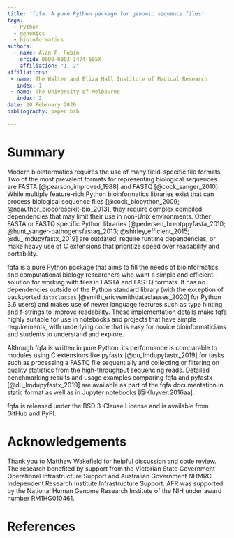 ```yaml
---
title: 'fqfa: A pure Python package for genomic sequence files'
tags:
  - Python
  - genomics
  - bioinformatics
authors:
  - name: Alan F. Rubin
    orcid: 0000-0003-1474-605X
    affiliation: "1, 2"
affiliations:
 - name: The Walter and Eliza Hall Institute of Medical Research
   index: 1
 - name: The University of Melbourne
   index: 2
date: 20 February 2020
bibliography: paper.bib

---
```


# Summary

Modern bioinformatics requires the use of many field-specific file formats.
Two of the most prevalent formats for representing biological sequences are FASTA [@pearson_improved_1988] and FASTQ [@cock_sanger_2010].
While multiple feature-rich Python bioinformatics libraries exist that can process biological sequence files [@cock_biopython_2009; @noauthor_biocorescikit-bio_2013], they require complex compiled dependencies that may limit their use in non-Unix environments.
Other FASTA or FASTQ specific Python libraries [@pedersen_brentppyfasta_2010; @hunt_sanger-pathogensfastaq_2013; @shirley_efficient_2015; @du_lmdupyfastx_2019] are outdated, require runtime dependencies, or make heavy use of C extensions that prioritize speed over readability and portability. 

fqfa is a pure Python package that aims to fill the needs of bioinformatics and computational biology researchers who want a simple and efficient solution for working with files in FASTA and FASTQ formats.
It has no dependencies outside of the Python standard library (with the exception of backported `dataclasses` [@smith_ericvsmithdataclasses_2020] for Python 3.6 users) and makes use of newer language features such as type hinting and f-strings to improve readability.
These implementation details make fqfa highly suitable for use in notebooks and projects that have simple requirements, with underlying code that is easy for novice bioinformaticians and students to understand and explore.

Although fqfa is written in pure Python, its performance is comparable to modules using C extensions like pyfastx [@du_lmdupyfastx_2019] for tasks such as processing a FASTQ file sequentially and collecting or filtering on quality statistics from the high-throughput sequencing reads.
Detailed benchmarking results and usage examples comparing fqfa and pyfastx [@du_lmdupyfastx_2019] are available as part of the fqfa documentation in static format as well as in Jupyter notebooks [@Kluyver:2016aa].

fqfa is released under the BSD 3-Clause License and is available from GitHub and PyPI.

# Acknowledgements

Thank you to Matthew Wakefield for helpful discussion and code review.
The research benefited by support from the Victorian State Government Operational Infrastructure Support and Australian Government NHMRC Independent Research Institute Infrastructure Support.
AFR was supported by the National Human Genome Research Institute of the NIH under award number RM1HG010461.

# References

